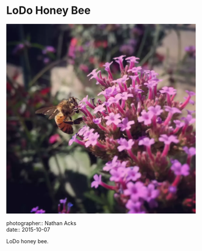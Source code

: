 # LoDo Honey Bee

![A cluster of purple flowers with a honey bee hanging on one side](assets/2015-10-07-lodo-honey-bee.webp)

photographer:: Nathan Acks  
date:: 2015-10-07

LoDo honey bee.
